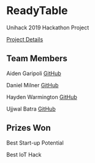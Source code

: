 # ReadyTable

Unihack 2019 Hackathon Project

[Project Details](https://devpost.com/software/readytable-wm3n8i)

## Team Members

Aiden Garipoli [GitHub](https://github.com/aidengaripoli)

Daniel Milner [GitHub](https://github.com/DanMilner)

Hayden Warmington [GitHub](https://github.com/dosatross)

Ujjwal Batra [GitHub](https://github.com/ujjwalbatra2509)

## Prizes Won

Best Start-up Potential

Best IoT Hack
